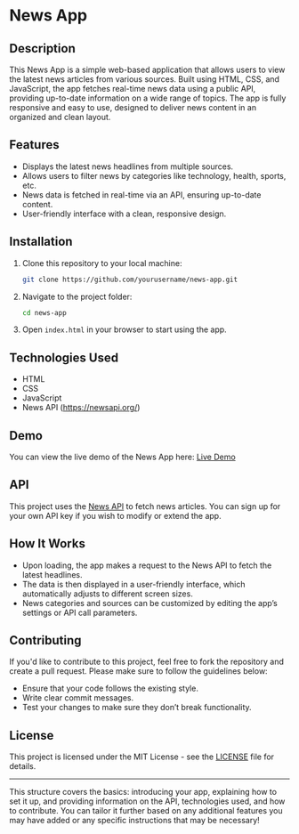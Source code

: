 
# News App

## Description
This News App is a simple web-based application that allows users to view the latest news articles from various sources. Built using HTML, CSS, and JavaScript, the app fetches real-time news data using a public API, providing up-to-date information on a wide range of topics. The app is fully responsive and easy to use, designed to deliver news content in an organized and clean layout.

## Features
- Displays the latest news headlines from multiple sources.
- Allows users to filter news by categories like technology, health, sports, etc.
- News data is fetched in real-time via an API, ensuring up-to-date content.
- User-friendly interface with a clean, responsive design.

## Installation

1. Clone this repository to your local machine:
   ```bash
   git clone https://github.com/yourusername/news-app.git
   ```

2. Navigate to the project folder:
   ```bash
   cd news-app
   ```

3. Open `index.html` in your browser to start using the app.

## Technologies Used
- HTML
- CSS
- JavaScript
- News API (https://newsapi.org/)

## Demo
You can view the live demo of the News App here: [Live Demo](https://yourgithub.io/news-app)

## API
This project uses the [News API](https://newsapi.org/) to fetch news articles. You can sign up for your own API key if you wish to modify or extend the app.

## How It Works
- Upon loading, the app makes a request to the News API to fetch the latest headlines.
- The data is then displayed in a user-friendly interface, which automatically adjusts to different screen sizes.
- News categories and sources can be customized by editing the app’s settings or API call parameters.

## Contributing
If you'd like to contribute to this project, feel free to fork the repository and create a pull request. Please make sure to follow the guidelines below:
- Ensure that your code follows the existing style.
- Write clear commit messages.
- Test your changes to make sure they don’t break functionality.

## License
This project is licensed under the MIT License - see the [LICENSE](LICENSE) file for details.

---

This structure covers the basics: introducing your app, explaining how to set it up, and providing information on the API, technologies used, and how to contribute. You can tailor it further based on any additional features you may have added or any specific instructions that may be necessary!
